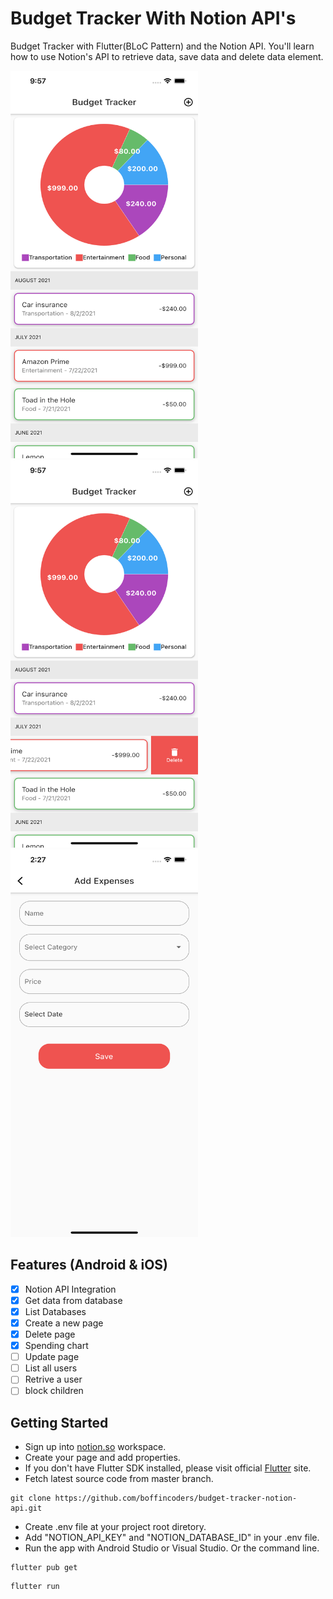 # Budget Tracker With Notion API's

Budget Tracker with Flutter(BLoC Pattern) and the Notion API. You'll learn how to use Notion's API to retrieve data, save data and delete data element. 


<img src="https://github.com/boffincoders/budget-tracker-notion-api/blob/master/images/items.png?raw=true" width="300" height="620" /> <img src="https://github.com/boffincoders/budget-tracker-notion-api/blob/master/images/delete_item.png?raw=true" width="300" height="620" /> <img src="https://github.com/boffincoders/budget-tracker-notion-api/blob/master/images/add_page.png?raw=true" width="300" height="620" />

## Features (Android & iOS)

- [x] Notion API Integration
- [x] Get data from database
- [x] List Databases
- [x] Create a new page
- [x] Delete page
- [x] Spending chart
- [ ] Update page
- [ ] List all users
- [ ] Retrive a user
- [ ] block children

## Getting Started
  - Sign up into [notion.so](https://www.notion.so/) workspace.
  - Create your page and add properties.
  - If you don't have Flutter SDK installed, please visit official [Flutter](https://flutter.dev/) site.
  - Fetch latest source code from master branch.
 
 ```
 git clone https://github.com/boffincoders/budget-tracker-notion-api.git
 ```  
 - Create .env file at your project root diretory.
 - Add "NOTION_API_KEY" and "NOTION_DATABASE_ID" in your .env file. 
 - Run the app with Android Studio or Visual Studio. Or the command line.
 
 ```
 flutter pub get
 ```
 ```
 flutter run
 ```
